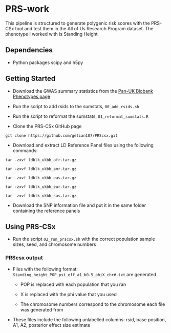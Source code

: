 # PRS-work

This pipeline is structured to generate polygenic risk scores with the PRS-CSx tool and test them in the All of Us Research Program dataset.
The phenotype I worked with is Standing Height

## Dependencies

* Python packages scipy and h5py

## Getting Started

* Download the GWAS summary statistics from the [Pan-UK Biobank Phenotypes page](https://pan.ukbb.broadinstitute.org/phenotypes)
 
* Run the script to add rsids to the sumstats, `00_add_rsids.sh`

* Run the script to reformat the sumstats, `01_reformat_sumstats.R`

* Clone the PRS-CSx GitHub page

`git clone https://github.com/getian107/PRScsx.git`

* Download and extract LD Reference Panel files using the following commands:

`tar -zxvf ldblk_ukbb_afr.tar.gz`

`tar -zxvf ldblk_ukbb_amr.tar.gz`

`tar -zxvf ldblk_ukbb_eas.tar.gz`

`tar -zxvf ldblk_ukbb_eur.tar.gz`

`tar -zxvf ldblk_ukbb_sas.tar.gz`

* Download the SNP information file and put it in the same folder containing the reference panels

## Using PRS-CSx

* Run the script `02_run_prscsx.sh` with the correct population sample sizes, seed, and chromosome numbers

### PRScsx output

* Files with the following format: `Standing_height_POP_pst_eff_a1_b0.5_phiX_chr#.txt` are generated

	* POP is replaced with each population that you ran

	* X is replaced with the phi value that you used

	* The chromosome numbers correspond to the chromosome each file was generated from

* These files include the following unlabelled columns: rsid, base position, A1, A2, posterior effect size estimate 
